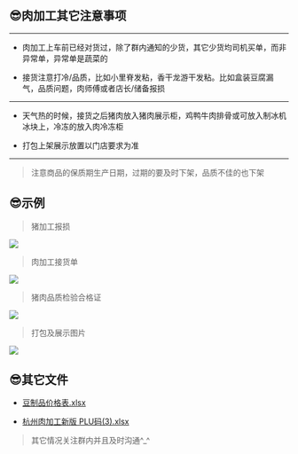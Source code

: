 ## 😎肉加工其它注意事项

----

+ 肉加工上车前已经对货过，除了群内通知的少货，其它少货均司机买单，而非异常单，异常单是蔬菜的

+ 接货注意打冷/品质，比如小里脊发粘，香干龙游干发粘。比如盒装豆腐漏气，品质问题，肉师傅或者店长/储备报损

----

+ 天气热的时候，接货之后猪肉放入猪肉展示柜，鸡鸭牛肉排骨或可放入制冰机冰块上，冷冻的放入肉冷冻柜

+ 打包上架展示放置以门店要求为准

----

>注意商品的保质期生产日期，过期的要及时下架，品质不佳的也下架

## 😎示例

> 猪加工报损

 ![](https://gitcode.net/GaloisField/WORKFLOWS4COMPANY/-/raw/master/resources/pic/common/示例肉加工报损.jpeg)

> 肉加工接货单

 ![](https://gitcode.net/GaloisField/WORKFLOWS4COMPANY/-/raw/master/resources/pic/common/示例肉豆制品收货单.jpeg)

> 猪肉品质检验合格证   

 ![](https://gitcode.net/GaloisField/WORKFLOWS4COMPANY/-/raw/master/resources/pic/common/示例猪肉品质检验合格证.jpeg)

> 打包及展示图片

 ![](https://gitcode.net/GaloisField/WORKFLOWS4COMPANY/-/raw/master/resources/pic/common/示例豆制品展示.jpeg)

## 😎其它文件

* <p><a href="https://gitcode.net/GaloisField/WORKFLOWS4COMPANY/-/raw/master/resources/files/official/豆制品价格表.xlsx">豆制品价格表.xlsx</a></p>
* <p><a href="https://gitcode.net/GaloisField/WORKFLOWS4COMPANY/-/raw/master/resources/files/official/杭州肉加工新版 PLU码(3).xlsx">杭州肉加工新版 PLU码(3).xlsx</a></p>

> 其它情况关注群内并且及时沟通^_^

